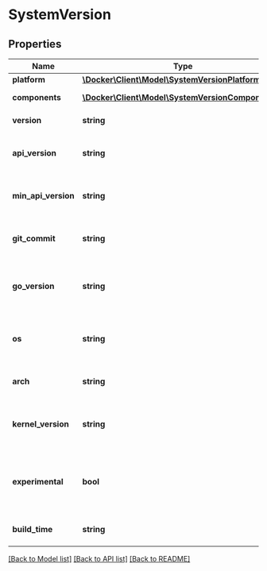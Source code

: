 # SystemVersion

## Properties
Name | Type | Description | Notes
------------ | ------------- | ------------- | -------------
**platform** | [**\Docker\Client\Model\SystemVersionPlatform**](SystemVersionPlatform.md) |  | [optional] 
**components** | [**\Docker\Client\Model\SystemVersionComponents[]**](SystemVersionComponents.md) | Information about system components | [optional] 
**version** | **string** | The version of the daemon | [optional] 
**api_version** | **string** | The default (and highest) API version that is supported by the daemon | [optional] 
**min_api_version** | **string** | The minimum API version that is supported by the daemon | [optional] 
**git_commit** | **string** | The Git commit of the source code that was used to build the daemon | [optional] 
**go_version** | **string** | The version Go used to compile the daemon, and the version of the Go runtime in use. | [optional] 
**os** | **string** | The operating system that the daemon is running on (\&quot;linux\&quot; or \&quot;windows\&quot;) | [optional] 
**arch** | **string** | The architecture that the daemon is running on | [optional] 
**kernel_version** | **string** | The kernel version (&#x60;uname -r&#x60;) that the daemon is running on.  This field is omitted when empty. | [optional] 
**experimental** | **bool** | Indicates if the daemon is started with experimental features enabled.  This field is omitted when empty / false. | [optional] 
**build_time** | **string** | The date and time that the daemon was compiled. | [optional] 

[[Back to Model list]](../../README.md#documentation-for-models) [[Back to API list]](../../README.md#documentation-for-api-endpoints) [[Back to README]](../../README.md)

